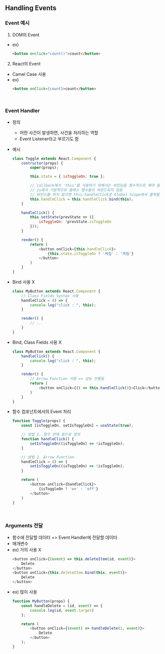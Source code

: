 ## Handling Events

### Event 예시

1. DOM의 Event

- ex)
    ```html
    <button onclick="count()">count</button>
    ```

2. React의 Event

- Camel Case 사용
- ex)
    ```html
    <button onClick={count}>count</button>
    ```

<br/>

### Event Handler

- 정의
  - 어떤 사건이 발생하면, 사건을 처리하는 역할
  - Event Listener라고 부르기도 함

- 예시
    ```js
    class Toggle extends React.Component {
        contructor(props) {
            super(props);

            this.state = { isToggleOn: true };

            // callback에서 'this'를 사용하기 위해서는 바인딩을 필수적으로 해야 함 => 괄호 없이 사용 가능
            // js에서 기본적으로 클래스 함수들이 바운드되지 않음
            // 바인드를 하지 않으면 this.handleClick은 Global Scope에서 출력됨 => undefined
            this.handleClick = this.handleClick.bind(this);
        }

        handleClick() {
            this.setState(prevState => ({
                isToggleOn: !prevState.isToggleOn
            }));
        }

        render() {
            return (
                <button onClick={this.handleClick}>
                    {this.state.isToggleOn ? '켜짐' : '꺼짐'}
                </button>
            )
        }
    }
    ```
- Bind 사용 X
    ```js
    class MyButton extends React.Component {
        // Class Fields Syntax 사용
        handleClick = () => {
            console.log("click : ", this);
        }

        render() {
            // ...
        }
    }
    ```
- Bind, Class Fields 사용 X
    ```js
    class MyButton extends React.Component {
        handleClick() {
            console.log("click : ", this);
        }

        render() {
            // Arrow Function 사용 => 성능 안좋음
            return (
                <button onClick={() => this.handleClick()}>Click</button>
            )
        }
    }
    ```

- 함수 컴포넌트에서의 Event 처리
    ```js
    function Toggle(props) {
        const [isToggleOn, setIsToggleOn] = useState(true);

        // 방법 1. 함수 안에 함수로 정의
        function handleClick() {
            setIsToggleOn((isToggleOn) => !isToggleOn);
        }

        // 방법 2. Arrow Function
        handleClick = () => {
            setIsToggleOn((isToggleOn) => !isToggleOn);
        }

        return (
            <button onClick={handleClick}>
                {isToggleOn ? 'on' : 'off'}
            </button>
        )
    }
    ```

<br/>

### Arguments 전달

- 함수에 전달할 데이터 => Event Handler에 전달할 데이터
- 매개변수
- ex) 거의 사용 X
    ```js
    <button onClick={(event) => this.deleteItem(id, event)}>
        Delete
    </button>
    <button onClick={this.deleteItem.bind(this, event)}>
        Delete
    </button>
    ``` 
- ex) 많이 사용
    ```js
    function MyButton(props) {
        const handleDelete = (id, event) => {
            console.log(id, event.target)
        };

        return (
            <button onClick={(event) => handleDelete(1, event)}>
                Delete
            </button>
        );
    }
    ```